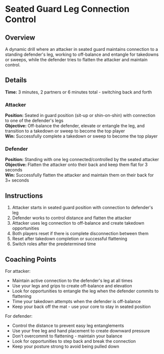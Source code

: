 # Seated Guard Leg Connection Control

## Overview
A dynamic drill where an attacker in seated guard maintains connection to a standing defender's leg, working to off-balance and entangle for takedowns or sweeps, while the defender tries to flatten the attacker and maintain control.

## Details
**Time:** 3 minutes, 2 partners or 6 minutes total - switching back and forth

### Attacker
**Position:** Seated in guard position (sit-up or shin-on-shin) with connection to one of the defender's legs  
**Objective:** Off-balance the defender, elevate or entangle the leg, and transition to a takedown or sweep to become the top player  
**Win:** Successfully complete a takedown or sweep to become the top player

### Defender
**Position:** Standing with one leg connected/controlled by the seated attacker  
**Objective:** Flatten the attacker onto their back and keep them flat for 3 seconds  
**Win:** Successfully flatten the attacker and maintain them on their back for 3+ seconds

## Instructions
1. Attacker starts in seated guard position with connection to defender's leg
2. Defender works to control distance and flatten the attacker
3. Attacker uses leg connection to off-balance and create takedown opportunities
4. Both players reset if there is complete disconnection between them
5. Reset after takedown completion or successful flattening
6. Switch roles after the predetermined time

## Coaching Points
For attacker:
- Maintain active connection to the defender's leg at all times
- Use your legs and grips to create off-balance and elevation
- Look for opportunities to entangle the leg when the defender commits to flattening
- Time your takedown attempts when the defender is off-balance
- Keep your back off the mat - use your core to stay in seated position

For defender:
- Control the distance to prevent easy leg entanglements
- Use your free leg and hand placement to create downward pressure
- Don't overcommit to flattening - maintain your balance
- Look for opportunities to step back and break the connection
- Keep your posture strong to avoid being pulled down